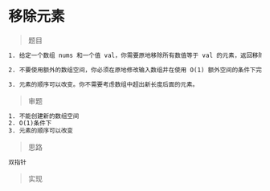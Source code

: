 # 移除元素

> 题目

```txt
1. 给定一个数组 nums 和一个值 val，你需要原地移除所有数值等于 val 的元素，返回移除后数组的新长度。

2. 不要使用额外的数组空间，你必须在原地修改输入数组并在使用 O(1) 额外空间的条件下完成。

3. 元素的顺序可以改变。你不需要考虑数组中超出新长度后面的元素。
```

> 审题

```txt
1. 不能创建新的数组空间
2. O(1)条件下
3. 元素的顺序可以改变
```

> 思路

```txt
双指针

```

> 实现

```txt
```
